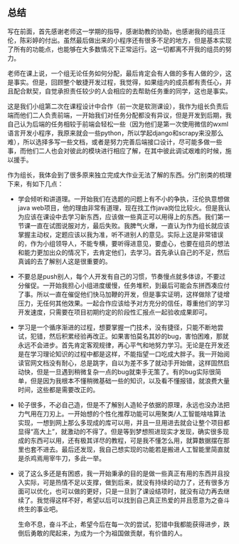 ## 总结

​		写在前面，首先感谢老师这一学期的指导，感谢助教的协助，也感谢我的组员汪伦，陈彩婷的付出。虽然最后做出来的小程序还有很多不足的地方，但是基本实现了所有的功能点，也能够在大多数情况下正常运行。这一切都离不开我的组员的努力。

​		老师在课上说，一个组无论任务如何分配，最后肯定会有人做的多有人做的少，这是事实。但是，回顾整个敏捷开发过程，我觉得，如果组内的成员都有责任心，并且配合默契，自觉承担责任较少的人会相应的去帮助任务重的同学，这也是事实。

​		这是我们小组第二次在课程设计中合作（前一次是软测课设），我作为组长负责后端而他们二人负责前端，一开始我们对任务分配都没有异议，但是开发到后期，我自己认为后端的任务相较于前端会轻松一些（因为他们是第一次使用微信的wxml语言开发小程序，我原来就会一些python，所以学起django和scrapy来没那么难），所以选择多写一些文档，或者是努力完善后端接口设计，尽可能多做一些事，而他们二人也会对彼此的模块进行相应了解，在其中彼此调试艰难的时候，施以援手。

​		作为组长，我体会到了很多原来独立完成大作业无法了解的东西。分门别类的梳理下来，有如下几点：

* 学会倾听和讲道理。一开始我们在选题的问题上有不小的争执，汪伦执意想做java web项目，他的理由非常有道理，现在找工作java岗位比较火。但是我认为应该在课设中去学习新东西，应该做一些真正可以用得上的东西。我们第一节课一直在试图说服对方，最后失败。我脾气火爆，一直认为作为组长就应该掌握主动权，定题应该以我为准，听不进别人的意见。实际上这是非常错误的，作为小组领导人，不能专横，要听得进意见，要虚心，也要在组员的想法和能力更加出众的情况下，去肯定他们，去学习。首先承认自己的不足，然后真诚的去了解别人这是很重要的。

* 不要总是push别人，每个人开发有自己的习惯，节奏慢点就多体谅，不要过分催促。一开始我担心小组进度缓慢，任务堆积，到最后可能会东拼西凑应付了事。所以一直在催促他们快马加鞭的开发，但是事实证明，这样做除了徒增压力，无任何其他效果。一起合作应该给予对方充分的信任，尊重他们的学习开发速度，只需要在项目初期约定的阶段性汇报点一起验收成果即可。

* 学习是一个循序渐进的过程，想要掌握一门技术，没有捷径，只能不断地尝试，犯错，然后积累经验再改正。如果害怕莫名其妙的bug，害怕困难，那就永远不会进步。首先肯定客观规律，再心平气和地努力学习。无论是在开发还是在学习理论知识的过程中都是这样，不能指望一口吃成大胖子。我一开始阅读官网文档没有耐心，总是跳字，自以为差不多了就动手开始做，这样固然启动快，但是一旦遇到稍微复杂一点的bug就束手无策了。有的bug实际很简单，但是因为我根本不懂稍微基础一些的知识，以及看不懂报错，就浪费大量时间，这些都是需要改正的。

* 轮子很多，不必自己造，但是不了解别人造轮子依据的原理，永远也没办法把力气用在刀刃上。一开始想的个性化推荐功能可以用聚类/人工智能啥啥算法实现，一想到网上那么多现成的库可以用，并且一旦用进去就会让整个项目都显得“高大上”，就激动的不得了。但是等到梦想照进现实才发现，确实很多现成的东西可以用，还有极其详尽的教程，可是我不懂怎么用，就算数据摆在那里也套不进去。最后还发现，我自己想实现的功能若是搬进人工智能里简直就是杀鸡焉用宰牛刀，多此一举。

* 说了这么多还是有困惑，我一开始秉承的目的是做一些真正有用的东西并且投入实际，可是热情不足以支撑，做到后来，就没有持续的动力了，还有很多方面可以优化，也可以做的更好，只是一旦到了课设结项时，就没有动力再去继续了。我觉得这样不好，希望以后可以找到自己真正热爱的并且愿意为之奋斗终生的事业吧。

  生命不息，奋斗不止，希望今后在每一次的尝试，犯错中我都能获得进步，跌倒后勇敢的爬起来，为成为一个为祖国做贡献，有价值的人。
